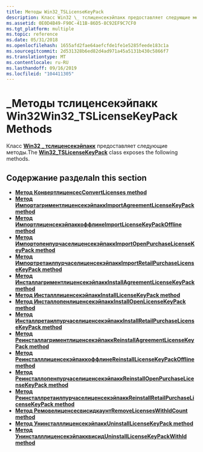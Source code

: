 ```yaml
---
title: Методы Win32_TSLicenseKeyPack
description: Класс Win32 \_ тслиценсекэйпакк предоставляет следующие методы.
ms.assetid: 0E0D4B49-F90C-411B-86D5-8C92EF9C7CF0
ms.tgt_platform: multiple
ms.topic: reference
ms.date: 05/31/2018
ms.openlocfilehash: 1655afd2fae64aefcfde1fe1e5285feede183c1a
ms.sourcegitcommit: 2d531328b6ed82d4ad971a45a5131b430c5866f7
ms.translationtype: MT
ms.contentlocale: ru-RU
ms.lasthandoff: 09/16/2019
ms.locfileid: "104411305"
---
```

# <a name="win32_tslicensekeypack-methods"></a><span data-ttu-id="1f8cc-103">\_Методы тслиценсекэйпакк Win32</span><span class="sxs-lookup"><span data-stu-id="1f8cc-103">Win32\_TSLicenseKeyPack Methods</span></span>

<span data-ttu-id="1f8cc-104">Класс [**Win32 \_ тслиценсекэйпакк**](win32-tslicensekeypack.md) предоставляет следующие методы.</span><span class="sxs-lookup"><span data-stu-id="1f8cc-104">The [**Win32\_TSLicenseKeyPack**](win32-tslicensekeypack.md) class exposes the following methods.</span></span>

## <a name="in-this-section"></a><span data-ttu-id="1f8cc-105">Содержание раздела</span><span class="sxs-lookup"><span data-stu-id="1f8cc-105">In this section</span></span>

-   [<span data-ttu-id="1f8cc-106">**Метод Конвертлиценсес**</span><span class="sxs-lookup"><span data-stu-id="1f8cc-106">**ConvertLicenses method**</span></span>](convertlicenses-win32-tslicensekeypack.md)
-   [<span data-ttu-id="1f8cc-107">**Метод Импортагриментлиценсекэйпакк**</span><span class="sxs-lookup"><span data-stu-id="1f8cc-107">**ImportAgreementLicenseKeyPack method**</span></span>](win32-tslicensekeypack-importagreementlicensekeypack.md)
-   [<span data-ttu-id="1f8cc-108">**Метод Импортлиценсекэйпаккоффлине**</span><span class="sxs-lookup"><span data-stu-id="1f8cc-108">**ImportLicenseKeyPackOffline method**</span></span>](win32-tslicensekeypack-importlicensekeypackoffline.md)
-   [<span data-ttu-id="1f8cc-109">**Метод Импортопенпурчаселиценсекэйпакк**</span><span class="sxs-lookup"><span data-stu-id="1f8cc-109">**ImportOpenPurchaseLicenseKeyPack method**</span></span>](win32-tslicensekeypack-importopenpurchaselicensekeypack.md)
-   [<span data-ttu-id="1f8cc-110">**Метод Импортретаилпурчаселиценсекэйпакк**</span><span class="sxs-lookup"><span data-stu-id="1f8cc-110">**ImportRetailPurchaseLicenseKeyPack method**</span></span>](win32-tslicensekeypack-importretailpurchaselicensekeypack.md)
-   [<span data-ttu-id="1f8cc-111">**Метод Инсталлагриментлиценсекэйпакк**</span><span class="sxs-lookup"><span data-stu-id="1f8cc-111">**InstallAgreementLicenseKeyPack method**</span></span>](installagreementlicensekeypack-win32-tslicensekeypack.md)
-   [<span data-ttu-id="1f8cc-112">**Метод Инсталллиценсекэйпакк**</span><span class="sxs-lookup"><span data-stu-id="1f8cc-112">**InstallLicenseKeyPack method**</span></span>](installlicensekeypack-win32-tslicensekeypack.md)
-   [<span data-ttu-id="1f8cc-113">**Метод Инсталлопенлиценсекэйпакк**</span><span class="sxs-lookup"><span data-stu-id="1f8cc-113">**InstallOpenLicenseKeyPack method**</span></span>](installopenlicensekeypack-win32-tslicensekeypack.md)
-   [<span data-ttu-id="1f8cc-114">**Метод Инсталлретаилпурчаселиценсекэйпакк**</span><span class="sxs-lookup"><span data-stu-id="1f8cc-114">**InstallRetailPurchaseLicenseKeyPack method**</span></span>](installretailpurchaselicensekeypack-win32-tslicensekeypack.md)
-   [<span data-ttu-id="1f8cc-115">**Метод Реинсталлагриментлиценсекэйпакк**</span><span class="sxs-lookup"><span data-stu-id="1f8cc-115">**ReinstallAgreementLicenseKeyPack method**</span></span>](win32-tslicensekeypack-reinstallagreementlicensekeypack.md)
-   [<span data-ttu-id="1f8cc-116">**Метод Реинсталллиценсекэйпаккоффлине**</span><span class="sxs-lookup"><span data-stu-id="1f8cc-116">**ReinstallLicenseKeyPackOffline method**</span></span>](win32-tslicensekeypack-reinstalllicensekeypackoffline.md)
-   [<span data-ttu-id="1f8cc-117">**Метод Реинсталлопенпурчаселиценсекэйпакк**</span><span class="sxs-lookup"><span data-stu-id="1f8cc-117">**ReinstallOpenPurchaseLicenseKeyPack method**</span></span>](win32-tslicensekeypack-reinstallopenpurchaselicensekeypack.md)
-   [<span data-ttu-id="1f8cc-118">**Метод Реинсталлретаилпурчаселиценсекэйпакк**</span><span class="sxs-lookup"><span data-stu-id="1f8cc-118">**ReinstallRetailPurchaseLicenseKeyPack method**</span></span>](win32-tslicensekeypack-reinstallretailpurchaselicensekeypack.md)
-   [<span data-ttu-id="1f8cc-119">**Метод Ремовелиценсесвисидкаунт**</span><span class="sxs-lookup"><span data-stu-id="1f8cc-119">**RemoveLicensesWithIdCount method**</span></span>](win32-tslicensekeypack-removelicenseswithidcount.md)
-   [<span data-ttu-id="1f8cc-120">**Метод Унинсталллиценсекэйпакк**</span><span class="sxs-lookup"><span data-stu-id="1f8cc-120">**UninstallLicenseKeyPack method**</span></span>](win32-tslicensekeypack-uninstalllicensekeypack.md)
-   [<span data-ttu-id="1f8cc-121">**Метод Унинсталллиценсекэйпакквисид**</span><span class="sxs-lookup"><span data-stu-id="1f8cc-121">**UninstallLicenseKeyPackWithId method**</span></span>](win32-tslicensekeypack-uninstalllicensekeypackwithid.md)

 

 




